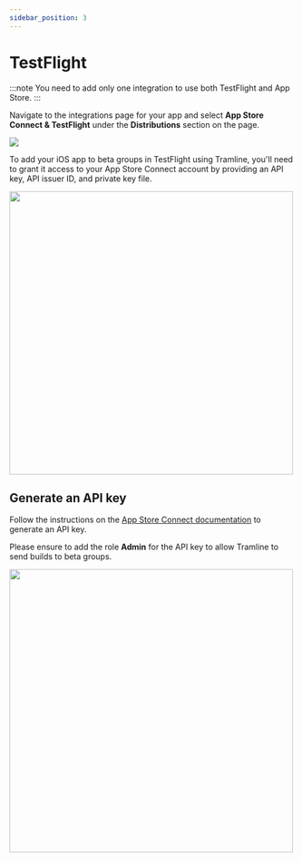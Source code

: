 ```yaml
---
sidebar_position: 3
---
```


# TestFlight

:::note
You need to add only one integration to use both TestFlight and App Store.
:::

Navigate to the integrations page for your app and select __App Store Connect & TestFlight__ under the __Distributions__ section on the page.

![](/img/ios-build-integration.png)

To add your iOS app to beta groups in TestFlight using Tramline, you'll need to grant it access to your App Store Connect account by providing an API key, API issuer ID, and private key file.

<img height="500" src="/img/app-store-connect.png" width="500"/>

## Generate an API key

Follow the instructions on the [App Store Connect documentation](https://developer.apple.com/documentation/appstoreconnectapi/creating_api_keys_for_app_store_connect_api) to generate an API key.

Please ensure to add the role __Admin__ for the API key to allow Tramline to send builds to beta groups.

<img height="500" src="/img/app-store-connect-api-key.png" width="500"/>
